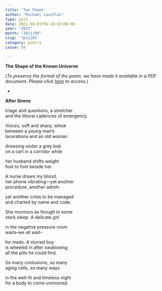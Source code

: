 ```yaml
---
title: 'Two Poems'
author: "Michael Lauchlan"
type: post
date: 2021-08-01T06:28:02+00:00
year: "2021"
month: "2021/08"
slug: '?p=1285'
category: poetry
issue: 54

---
```

**The Shape of the Known Universe**

(_To preserve the format of the poem, we have made it available in a PDF document._ __Please click_ [here][1] _to access.)__

*

**After Sirens**

triage and questions, a stretcher  
and the littoral cadences of emergency.

Voices, soft and sharp, whisk  
between a young man’s  
lacerations and an old woman

drowsing under a grey bob  
on a cart in a corridor while

her husband shifts weight  
foot to foot beside her.

A nurse draws my blood,  
her phone vibrating—yet another  
procedure, another admit&#8211;

yet another crisis to be managed  
and charted by name and code.

She murmurs as though in some  
stark sleep. A delicate girl

in the negative pressure room  
waits&#8211;we all wait&#8211;

for meds. A slurred boy  
is wheeled in after swallowing  
all the pills he could find.

So many contusions, so many  
aging cells, so many ways

in the well-lit and timeless night  
for a body to come unmoored.

 [1]: http://bombayliterarymagazine.com/wp-content/uploads/2021/08/The-Shape-of-the-Known-Universe-Michael-Lauchlan.docx.pdf
